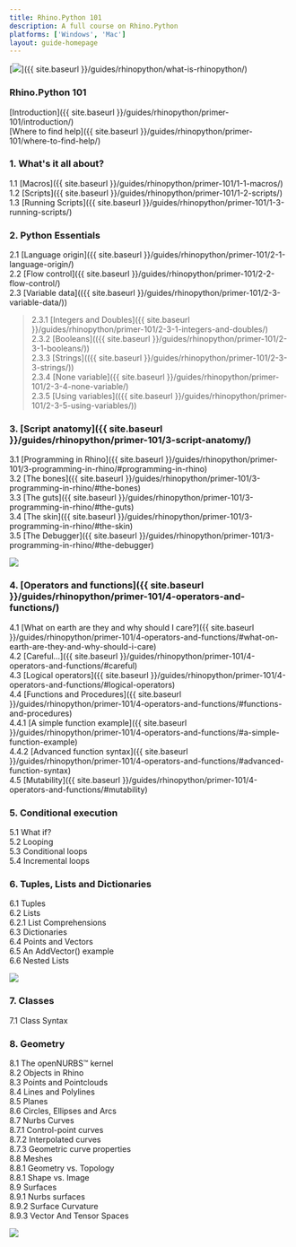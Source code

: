 ```yaml
---
title: Rhino.Python 101
description: A full course on Rhino.Python
platforms: ['Windows', 'Mac']
layout: guide-homepage
---
```


<!--the .snagit project for this image can be found next to the image -->
[<img src="{{ site.baseurl }}/images/rhinopython-guides-col1.png">]({{ site.baseurl }}/guides/rhinopython/what-is-rhinopython/)

### Rhino.Python 101

   [Introduction]({{ site.baseurl }}/guides/rhinopython/primer-101/introduction/)  
   [Where to find help]({{ site.baseurl }}/guides/rhinopython/primer-101/where-to-find-help/)  

### 1. What's it all about?

   1.1 [Macros]({{ site.baseurl }}/guides/rhinopython/primer-101/1-1-macros/)  
   1.2 [Scripts]({{ site.baseurl }}/guides/rhinopython/primer-101/1-2-scripts/)  
   1.3 [Running Scripts]({{ site.baseurl }}/guides/rhinopython/primer-101/1-3-running-scripts/)  

### 2. Python Essentials

   2.1	[Language origin]({{ site.baseurl }}/guides/rhinopython/primer-101/2-1-language-origin/)  
   2.2	[Flow control]({{ site.baseurl }}/guides/rhinopython/primer-101/2-2-flow-control/)  
   2.3	[Variable data](({{ site.baseurl }}/guides/rhinopython/primer-101/2-3-variable-data/))  
   
   > 2.3.1	[Integers and Doubles]({{ site.baseurl }}/guides/rhinopython/primer-101/2-3-1-integers-and-doubles/)  
   > 2.3.2	[Booleans](({{ site.baseurl }}/guides/rhinopython/primer-101/2-3-1-booleans/))  
   > 2.3.3	[Strings](({{ site.baseurl }}/guides/rhinopython/primer-101/2-3-3-strings/))  
   > 2.3.4	[None variable]({{ site.baseurl }}/guides/rhinopython/primer-101/2-3-4-none-variable/)  
   > 2.3.5	[Using variables](({{ site.baseurl }}/guides/rhinopython/primer-101/2-3-5-using-variables/))  

### 3. [Script anatomy]({{ site.baseurl }}/guides/rhinopython/primer-101/3-script-anatomy/)

   3.1 [Programming in Rhino]({{ site.baseurl }}/guides/rhinopython/primer-101/3-programming-in-rhino/#programming-in-rhino)    
   3.2 [The bones]({{ site.baseurl }}/guides/rhinopython/primer-101/3-programming-in-rhino/#the-bones)  
   3.3 [The guts]({{ site.baseurl }}/guides/rhinopython/primer-101/3-programming-in-rhino/#the-guts)  
   3.4 [The skin]({{ site.baseurl }}/guides/rhinopython/primer-101/3-programming-in-rhino/#the-skin)  
   3.5 [The Debugger]({{ site.baseurl }}/guides/rhinopython/primer-101/3-programming-in-rhino/#the-debugger)   


<!--column-->

<!--the .snagit project for this image can be found next to the image -->
[<img src="{{ site.baseurl }}/images/rhinopython-guides-col2.png">](https://docs.python.org/2/tutorial/index.html)

### 4. [Operators and functions]({{ site.baseurl }}/guides/rhinopython/primer-101/4-operators-and-functions/)

   4.1	[What on earth are they and why should I care?]({{ site.baseurl }}/guides/rhinopython/primer-101/4-operators-and-functions/#what-on-earth-are-they-and-why-should-i-care)   
   4.2	[Careful…]({{ site.baseurl }}/guides/rhinopython/primer-101/4-operators-and-functions/#careful)     
   4.3	[Logical operators]({{ site.baseurl }}/guides/rhinopython/primer-101/4-operators-and-functions/#logical-operators)     
   4.4	[Functions and Procedures]({{ site.baseurl }}/guides/rhinopython/primer-101/4-operators-and-functions/#functions-and-procedures)     
   4.4.1 [A simple function example]({{ site.baseurl }}/guides/rhinopython/primer-101/4-operators-and-functions/#a-simple-function-example)     
   4.4.2 [Advanced function syntax]({{ site.baseurl }}/guides/rhinopython/primer-101/4-operators-and-functions/#advanced-function-syntax)     
   4.5	[Mutability]({{ site.baseurl }}/guides/rhinopython/primer-101/4-operators-and-functions/#mutability)      

### 5. Conditional execution

   5.1	What if?  
   5.2	Looping  
   5.3	Conditional loops  
   5.4	Incremental loops  


### 6. Tuples, Lists and Dictionaries

   6.1	Tuples  
   6.2	Lists  
   6.2.1	List Comprehensions  
   6.3	Dictionaries  
   6.4	Points and Vectors  
   6.5	An AddVector() example  
   6.6	Nested Lists  


<!--column-->

<!--the .snagit project for this image can be found next to the image -->
[<img src="{{ site.baseurl }}/images/rhinopython-guides-col3.png">](http://www.rhino3d.com/download/IronPython/5.0/RhinoPython101)


### 7. Classes

7.1	Class Syntax


### 8. Geometry
 
   8.1	The openNURBS™ kernel  
   8.2	Objects in Rhino  
   8.3	Points and Pointclouds  
   8.4	Lines and Polylines  
   8.5	Planes  
   8.6	Circles, Ellipses and Arcs  
   8.7	Nurbs Curves  
   8.7.1 Control-point curves  
   8.7.2 Interpolated curves  
   8.7.3 Geometric curve properties    
   8.8	Meshes  
   8.8.1 Geometry vs. Topology  
   8.8.1 Shape vs. Image  
   8.9	Surfaces  
   8.9.1 Nurbs surfaces  
   8.9.2 Surface Curvature  
   8.9.3 Vector And Tensor Spaces   


<!--column-->

<!--the .snagit project for this image can be found next to the image -->
[<img src="{{ site.baseurl }}/images/rhinopython-guides-col3.png">](http://www.rhino3d.com/download/IronPython/5.0/RhinoPython101)




